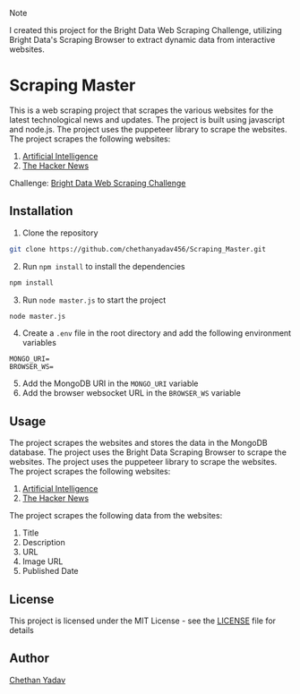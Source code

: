 > [!NOTE]
> I created this project for the Bright Data Web Scraping Challenge, utilizing Bright Data's Scraping Browser to extract dynamic data from interactive websites.

# Scraping Master

This is a web scraping project that scrapes the various websites for the latest technological news and updates. The project is built using javascript and node.js. The project uses the puppeteer library to scrape the websites. The project scrapes the following websites:

1. [Artificial Intelligence](https://www.artificialintelligence-news.com/artificial-intelligence-news/)
2. [The Hacker News](https://thehackernews.com/)


Challenge: [Bright Data Web Scraping Challenge](https://dev.to/devteam/join-us-for-the-bright-data-web-scraping-challenge-3000-in-prizes-3mg2?)

## Installation
1. Clone the repository
```bash
git clone https://github.com/chethanyadav456/Scraping_Master.git
```
2. Run `npm install` to install the dependencies
```bash
npm install
```
3. Run `node master.js` to start the project
```bash
node master.js
```
4. Create a `.env` file in the root directory and add the following environment variables
```env
MONGO_URI=
BROWSER_WS=
```
5. Add the MongoDB URI in the `MONGO_URI` variable
6. Add the browser websocket URL in the `BROWSER_WS` variable

## Usage
The project scrapes the websites and stores the data in the MongoDB database. The project uses the Bright Data Scraping Browser to scrape the websites. The project uses the puppeteer library to scrape the websites. The project scrapes the following websites:

1. [Artificial Intelligence](https://www.artificialintelligence-news.com/artificial-intelligence-news/)
2. [The Hacker News](https://thehackernews.com/)

The project scrapes the following data from the websites:

1. Title
2. Description
3. URL
4. Image URL
5. Published Date

## License
This project is licensed under the MIT License - see the [LICENSE](LICENSE) file for details

## Author
[Chethan Yadav](https://github.com/chethanyadav456)
